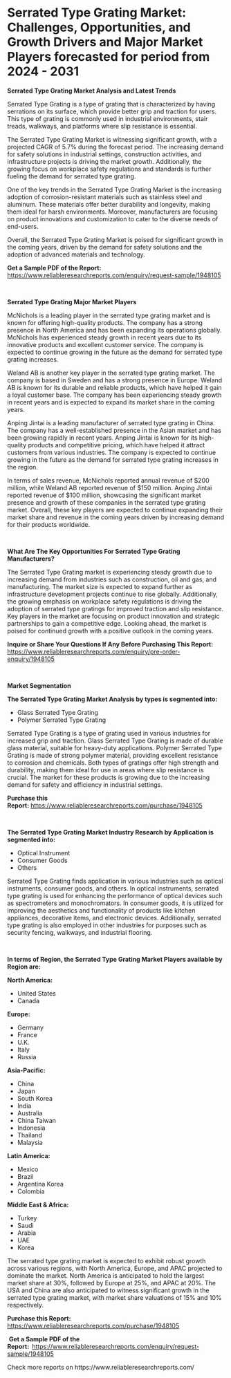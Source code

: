 <p><h1>Serrated Type Grating Market: Challenges, Opportunities, and Growth Drivers and Major Market Players forecasted for period from 2024 - 2031</h1></p><p><strong>Serrated Type Grating Market Analysis and Latest Trends</strong></p>
<p><p>Serrated Type Grating is a type of grating that is characterized by having serrations on its surface, which provide better grip and traction for users. This type of grating is commonly used in industrial environments, stair treads, walkways, and platforms where slip resistance is essential.</p><p>The Serrated Type Grating Market is witnessing significant growth, with a projected CAGR of 5.7% during the forecast period. The increasing demand for safety solutions in industrial settings, construction activities, and infrastructure projects is driving the market growth. Additionally, the growing focus on workplace safety regulations and standards is further fueling the demand for serrated type grating.</p><p>One of the key trends in the Serrated Type Grating Market is the increasing adoption of corrosion-resistant materials such as stainless steel and aluminum. These materials offer better durability and longevity, making them ideal for harsh environments. Moreover, manufacturers are focusing on product innovations and customization to cater to the diverse needs of end-users.</p><p>Overall, the Serrated Type Grating Market is poised for significant growth in the coming years, driven by the demand for safety solutions and the adoption of advanced materials and technology.</p></p>
<p><strong>Get a Sample PDF of the Report:&nbsp;</strong> <a href="https://www.reliableresearchreports.com/enquiry/request-sample/1948105">https://www.reliableresearchreports.com/enquiry/request-sample/1948105</a></p>
<p>&nbsp;</p>
<p><strong>Serrated Type Grating Major Market Players</strong></p>
<p><p>McNichols is a leading player in the serrated type grating market and is known for offering high-quality products. The company has a strong presence in North America and has been expanding its operations globally. McNichols has experienced steady growth in recent years due to its innovative products and excellent customer service. The company is expected to continue growing in the future as the demand for serrated type grating increases.</p><p>Weland AB is another key player in the serrated type grating market. The company is based in Sweden and has a strong presence in Europe. Weland AB is known for its durable and reliable products, which have helped it gain a loyal customer base. The company has been experiencing steady growth in recent years and is expected to expand its market share in the coming years.</p><p>Anping Jintai is a leading manufacturer of serrated type grating in China. The company has a well-established presence in the Asian market and has been growing rapidly in recent years. Anping Jintai is known for its high-quality products and competitive pricing, which have helped it attract customers from various industries. The company is expected to continue growing in the future as the demand for serrated type grating increases in the region.</p><p>In terms of sales revenue, McNichols reported annual revenue of $200 million, while Weland AB reported revenue of $150 million. Anping Jintai reported revenue of $100 million, showcasing the significant market presence and growth of these companies in the serrated type grating market. Overall, these key players are expected to continue expanding their market share and revenue in the coming years driven by increasing demand for their products worldwide.</p></p>
<p>&nbsp;</p>
<p><strong>What Are The Key Opportunities For Serrated Type Grating Manufacturers?</strong></p>
<p><p>The Serrated Type Grating market is experiencing steady growth due to increasing demand from industries such as construction, oil and gas, and manufacturing. The market size is expected to expand further as infrastructure development projects continue to rise globally. Additionally, the growing emphasis on workplace safety regulations is driving the adoption of serrated type gratings for improved traction and slip resistance. Key players in the market are focusing on product innovation and strategic partnerships to gain a competitive edge. Looking ahead, the market is poised for continued growth with a positive outlook in the coming years.</p></p>
<p><strong>Inquire or Share Your Questions If Any Before Purchasing This Report:</strong> <a href="https://www.reliableresearchreports.com/enquiry/pre-order-enquiry/1948105">https://www.reliableresearchreports.com/enquiry/pre-order-enquiry/1948105</a></p>
<p>&nbsp;</p>
<p><strong>Market Segmentation</strong></p>
<p><strong>The Serrated Type Grating Market Analysis by types is segmented into:</strong></p>
<p><ul><li>Glass Serrated Type Grating</li><li>Polymer Serrated Type Grating</li></ul></p>
<p><p>Serrated Type Grating is a type of grating used in various industries for increased grip and traction. Glass Serrated Type Grating is made of durable glass material, suitable for heavy-duty applications. Polymer Serrated Type Grating is made of strong polymer material, providing excellent resistance to corrosion and chemicals. Both types of gratings offer high strength and durability, making them ideal for use in areas where slip resistance is crucial. The market for these products is growing due to the increasing demand for safety and efficiency in industrial settings.</p></p>
<p><strong>Purchase this Report:&nbsp;</strong><a href="https://www.reliableresearchreports.com/purchase/1948105">https://www.reliableresearchreports.com/purchase/1948105</a></p>
<p>&nbsp;</p>
<p><strong>The Serrated Type Grating Market Industry Research by Application is segmented into:</strong></p>
<p><ul><li>Optical Instrument</li><li>Consumer Goods</li><li>Others</li></ul></p>
<p><p>Serrated Type Grating finds application in various industries such as optical instruments, consumer goods, and others. In optical instruments, serrated type grating is used for enhancing the performance of optical devices such as spectrometers and monochromators. In consumer goods, it is utilized for improving the aesthetics and functionality of products like kitchen appliances, decorative items, and electronic devices. Additionally, serrated type grating is also employed in other industries for purposes such as security fencing, walkways, and industrial flooring.</p></p>
<p>&nbsp;</p>
<p><strong>In terms of Region, the Serrated Type Grating Market Players available by Region are:</strong></p>
<p>
    <p> <strong> North America: </strong>
        <ul>
            <li>United States</li>
            <li>Canada</li>
        </ul>
        </p> 
    <p> <strong> Europe: </strong>
        <ul>
            <li>Germany</li>
            <li>France</li>
            <li>U.K.</li>
            <li>Italy</li>
            <li>Russia</li>
        </ul>
        </p> 
    <p> <strong> Asia-Pacific: </strong>
        <ul>
            <li>China</li>
            <li>Japan</li>
            <li>South Korea</li>
            <li>India</li>
            <li>Australia</li>
            <li>China Taiwan</li>
            <li>Indonesia</li>
            <li>Thailand</li>
            <li>Malaysia</li>
        </ul>
        </p> 
    <p> <strong> Latin America: </strong>
        <ul>
            <li>Mexico</li>
            <li>Brazil</li>
            <li>Argentina Korea</li>
            <li>Colombia</li>
        </ul>
        </p> 
    <p> <strong> Middle East & Africa: </strong>
        <ul>
            <li>Turkey</li>
            <li>Saudi</li>
            <li>Arabia</li>
            <li>UAE</li>
            <li>Korea</li>
        </ul>
    </p>
    </p>
<p><p>The serrated type grating market is expected to exhibit robust growth across various regions, with North America, Europe, and APAC projected to dominate the market. North America is anticipated to hold the largest market share at 30%, followed by Europe at 25%, and APAC at 20%. The USA and China are also anticipated to witness significant growth in the serrated type grating market, with market share valuations of 15% and 10% respectively.</p></p>
<p><strong>Purchase this Report: </strong><a href="https://www.reliableresearchreports.com/purchase/1948105">https://www.reliableresearchreports.com/purchase/1948105</a></p>
<p>&nbsp;<strong>Get a Sample PDF of the Report:&nbsp;&nbsp;</strong><a href="https://www.reliableresearchreports.com/enquiry/request-sample/1948105">https://www.reliableresearchreports.com/enquiry/request-sample/1948105</a></p>
<p><strong></strong></p>
<p>Check more reports on https://www.reliableresearchreports.com/</p>